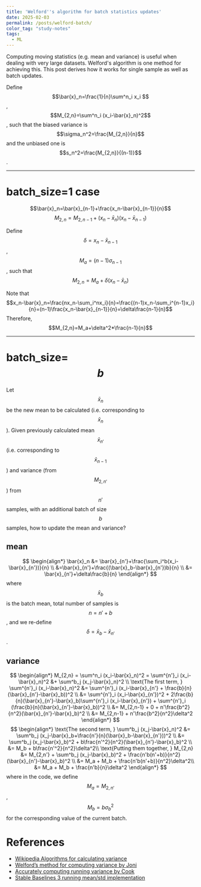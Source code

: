 ```yaml
---
title: 'Welford''s algorithm for batch statistics updates'
date: 2025-02-03
permalink: /posts/welford-batch/
color_tag: "study-notes"
tags:
  - ML
---
```


Computing moving statistics (e.g. mean and variance) is useful when dealing with very large datasets. Welford's algorithm is one method for achieving this. This post derives how it works for single sample as well as batch updates. 


Define $$\bar{x}_n=\frac{1}{n}\sum^n_i x_i $$, $$M_{2,n}=\sum^n_i (x_i-\bar{x}_n)^2$$, such that the biased variance is $$\sigma_n^2=\frac{M_{2,n}}{n}$$ and the unbiased one is $$s_n^2=\frac{M_{2,n}}{(n-1)}$$.

---
# batch_size=1 case
$$\bar{x}_n=\bar{x}_{n-1}+\frac{x_n-\bar{x}_{n-1}}{n}$$
$$M_{2,n}=M_{2,n-1}+(x_n-\bar{x}_n)(x_n-\bar{x}_{n-1})$$

Define $$\delta=x_n-\bar{x}_{n-1}$$, $$M_a=(n-1)\sigma_{n-1}$$, such that $$M_{2,n}=M_a+\delta(x_n-\bar{x}_n)$$

Note that $$x_n-\bar{x}_n=\frac{nx_n-\sum_i^nx_i}{n}=\frac{(n-1)x_n-\sum_i^{n-1}x_i}{n}=(n-1)\frac{x_n-\bar{x}_{n-1}}{n}=\delta\frac{n-1}{n}$$
Therefore, $$M_{2,n}=M_a+\delta^2*\frac{n-1}{n}$$

---
# batch_size=$$b$$
Let $$\bar{x}_n$$ be the new mean to be calculated (i.e. corresponding to $$\bar{x}_n$$). Given previously calculated mean $$\bar{x}_{n'}$$ (i.e. corresponding to $$\bar{x}_{n-1}$$) and variance (from $$M_{2,n'}$$) from $$n'$$ samples, with an additional batch of size $$b$$ samples, how to update the mean and variance?
## mean
$$
\begin{align*}
\bar{x}_n &= \bar{x}_{n'}+\frac{\sum_i^b(x_i-\bar{x}_{n'})}{n} \\
&=\bar{x}_{n'}+\frac{(\bar{x}_b-\bar{x}_{n'})b}{n} \\
&= \bar{x}_{n'}+\delta\frac{b}{n}
\end{align*}
$$
where $$\bar{x}_b$$ is the batch mean, total number of samples is $$n=n'+b$$, and we re-define $$\delta=\bar{x}_b-\bar{x}_{n'}$$.
## variance
$$
\begin{align*}
	M_{2,n} = \sum^n_i (x_i-\bar{x}_n)^2 = \sum^{n'}_i (x_i-\bar{x}_n)^2 &+ \sum^b_j (x_j-\bar{x}_n)^2 \\
	\text{The first term, } \sum^{n'}_i (x_i-\bar{x}_n)^2
	&= \sum^{n'}_i (x_i-\bar{x}_{n'} + \frac{b}{n}(\bar{x}_{n'}-\bar{x}_b))^2 \\
	&= \sum^{n'}_i (x_i-\bar{x}_{n'})^2 + 2\frac{b}{n}(\bar{x}_{n'}-\bar{x}_b)\sum^{n'}_i (x_i-\bar{x}_{n'}) + \sum^{n'}_i (\frac{b}{n}(\bar{x}_{n'}-\bar{x}_b))^2 \\
	&= M_{2,n-1} + 0 + n'\frac{b^2}{n^2}(\bar{x}_{n'}-\bar{x}_b)^2 \\
	&= M_{2,n-1} + n'\frac{b^2}{n^2}\delta^2
\end{align*}
$$
$$
\begin{align*}
	\text{The second term, } \sum^b_j (x_j-\bar{x}_n)^2
	&= \sum^b_j (x_j-\bar{x}_b+\frac{n'}{n}(\bar{x}_b-\bar{x}_{n'}))^2 \\
	&= \sum^b_j (x_j-\bar{x}_b)^2 + b\frac{n'^2}{n^2}(\bar{x}_{n'}-\bar{x}_b)^2 \\
	&= M_b + b\frac{n'^2}{n^2}\delta^2\\
	\text{Putting them together, } 
	M_{2,n} &= M_{2,n'} + \sum^b_j (x_j-\bar{x}_b)^2 + \frac{n'b(n'+b)}{n^2}(\bar{x}_{n'}-\bar{x}_b)^2 \\
	&= M_a + M_b + \frac{n'b(n'+b)}{n^2}\delta^2\\
	&= M_a + M_b + \frac{n'b}{n}\delta^2
\end{align*}
$$
where in the code, we define $$M_a=M_{2,n'}$$, $$M_b = b\sigma_b^2$$ for the corresponding value of the current batch.


# References
- [Wikipedia Algorithms for calculating variance](https://en.wikipedia.org/wiki/Algorithms_for_calculating_variance)
- [Welford’s method for computing variance by Joni](https://jonisalonen.com/2013/deriving-welfords-method-for-computing-variance/)
- [Accurately computing running variance by Cook](https://www.johndcook.com/blog/standard_deviation/)
- [Stable Baselines 3 running mean/std implementation](https://github.com/DLR-RM/stable-baselines3/blob/master/stable_baselines3/common/running_mean_std.py)